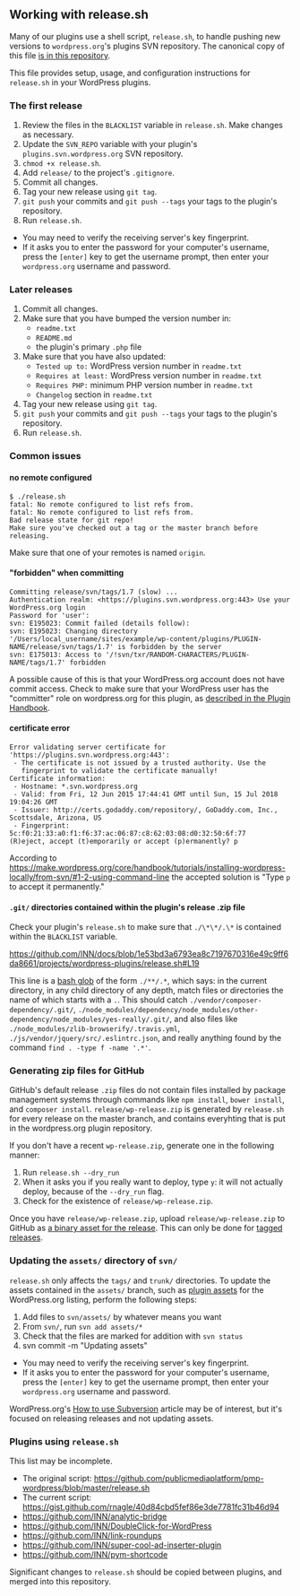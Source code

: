 ## Working with release.sh

Many of our plugins use a shell script, `release.sh`, to handle pushing new versions to `wordpress.org`'s plugins SVN repository. The canonical copy of this file [is in this repository](./release.sh).

This file provides setup, usage, and configuration instructions for `release.sh` in your WordPress plugins.

### The first release

1. Review the files in the `BLACKLIST` variable in `release.sh`. Make changes as necessary.
2. Update the `SVN_REPO` variable with your plugin's `plugins.svn.wordpress.org` SVN repository.
3. `chmod +x release.sh`.
4. Add `release/` to the project's `.gitignore`.
5. Commit all changes.
6. Tag your new release using `git tag`.
7. `git push` your commits and `git push --tags` your tags to the plugin's repository.
8. Run `release.sh`.
  - You may need to verify the receiving server's key fingerprint.
  - If it asks you to enter the password for your computer's username, press the `[enter]` key to get the username prompt, then enter your `wordpress.org` username and password.

### Later releases

1. Commit all changes.
2. Make sure that you have bumped the version number in:
	- `readme.txt`
	- `README.md`
	- the plugin's primary `.php` file
3. Make sure that you have also updated:
	- `Tested up to:` WordPress version number in `readme.txt`
	- `Requires at least:` WordPress version number in `readme.txt`
	- `Requires PHP:` minimum PHP version number in `readme.txt`
	- `Changelog` section in `readme.txt`
2. Tag your new release using `git tag`.
3. `git push` your commits and `git push --tags` your tags to the plugin's repository.
4. Run `release.sh`.

### Common issues


#### no remote configured
```
$ ./release.sh
fatal: No remote configured to list refs from.
fatal: No remote configured to list refs from.
Bad release state for git repo!
Make sure you've checked out a tag or the master branch before releasing.
```

Make sure that one of your remotes is named `origin`.

#### "forbidden" when committing

```
Committing release/svn/tags/1.7 (slow) ...
Authentication realm: <https://plugins.svn.wordpress.org:443> Use your WordPress.org login
Password for 'user': 
svn: E195023: Commit failed (details follow):
svn: E195023: Changing directory '/Users/local_username/sites/example/wp-content/plugins/PLUGIN-NAME/release/svn/tags/1.7' is forbidden by the server
svn: E175013: Access to '/!svn/txr/RANDOM-CHARACTERS/PLUGIN-NAME/tags/1.7' forbidden
```

A possible cause of this is that your WordPress.org account does not have commit access. Check to make sure that your WordPress user has the "committer" role on wordpress.org for this plugin, as [described in the Plugin Handbook](https://developer.wordpress.org/plugins/wordpress-org/special-user-roles-capabilities/).

#### certificate error

```
Error validating server certificate for 'https://plugins.svn.wordpress.org:443':
 - The certificate is not issued by a trusted authority. Use the
   fingerprint to validate the certificate manually!
Certificate information:
 - Hostname: *.svn.wordpress.org
 - Valid: from Fri, 12 Jun 2015 17:44:41 GMT until Sun, 15 Jul 2018 19:04:26 GMT
 - Issuer: http://certs.godaddy.com/repository/, GoDaddy.com, Inc., Scottsdale, Arizona, US
 - Fingerprint: 5c:f0:21:33:a0:f1:f6:37:ac:06:87:c8:62:03:08:d0:32:50:6f:77
(R)eject, accept (t)emporarily or accept (p)ermanently? p
```

According to https://make.wordpress.org/core/handbook/tutorials/installing-wordpress-locally/from-svn/#1-2-using-command-line the accepted solution is "Type `p` to accept it permanently."

#### `.git/` directories contained within the plugin's release .zip file

Check your plugin's `release.sh` to make sure that `./\*\*/.\*` is contained within the `BLACKLIST` variable.

https://github.com/INN/docs/blob/1e53bd3a6793ea8c7197670316e49c9ff6da8661/projects/wordpress-plugins/release.sh#L19

This line is a [bash glob](http://www.tldp.org/LDP/abs/html/globbingref.html) of the form `./**/.*`, which says: in the current directory, in any child directory of any depth, match files or directories the name of which starts with a `.`. This should catch `./vendor/composer-dependency/.git/`, `./node_modules/dependency/node_modules/other-dependency/node_modules/yes-really/.git/`, and also files like `./node_modules/zlib-browserify/.travis.yml`, `./js/vendor/jquery/src/.eslintrc.json`, and really anything found by the command `find . -type f -name '.*'`.

### Generating zip files for GitHub

GitHub's default release `.zip` files do not contain files installed by package management systems through commands like `npm install`, `bower install`, and `composer install`.
`release/wp-release.zip` is generated by `release.sh` for every release on the master branch, and contains everyhting that is put in the wordpress.org plugin repository.

If you don't have a recent `wp-release.zip`, generate one in the following manner:

1. Run `release.sh --dry_run`
2. When it asks you if you really want to deploy, type `y`: it will not actually deploy, because of the `--dry_run` flag.
3. Check for the existence of `release/wp-release.zip`.

Once you have `release/wp-release.zip`, upload `release/wp-release.zip` to GitHub as [a binary asset for the release](https://github.com/blog/1547-release-your-software). This can only be done for [tagged releases](https://help.github.com/articles/creating-releases/).

### Updating the `assets/` directory of `svn/`

`release.sh` only affects the `tags/` and `trunk/` directories. To update the assets contained in the `assets/` branch, such as [plugin assets](https://developer.wordpress.org/plugins/wordpress-org/plugin-assets/) for the WordPress.org listing, perform the following steps:

1. Add files to `svn/assets/` by whatever means you want
2. From `svn/`, run `svn add assets/*`
3. Check that the files are marked for addition with `svn status`
4. svn commit -m "Updating assets"
  - You may need to verify the receiving server's key fingerprint.
  - If it asks you to enter the password for your computer's username, press the `[enter]` key to get the username prompt, then enter your `wordpress.org` username and password.

WordPress.org's [How to use Subversion](https://developer.wordpress.org/plugins/wordpress-org/how-to-use-subversion/) article may be of interest, but it's focused on releasing releases and not updating assets.

### Plugins using `release.sh`

This list may be incomplete.

- The original script: https://github.com/publicmediaplatform/pmp-wordpress/blob/master/release.sh
- The current script: https://gist.github.com/rnagle/40d84cbd5fef86e3de7781fc31b46d94
- https://github.com/INN/analytic-bridge
- https://github.com/INN/DoubleClick-for-WordPress
- https://github.com/INN/link-roundups
- https://github.com/INN/super-cool-ad-inserter-plugin
- https://github.com/INN/pym-shortcode

Significant changes to `release.sh` should be copied between plugins, and merged into this repository.

